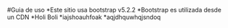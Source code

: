 #Guia de uso
*Este sitio usa bootstrap v5.2.2
*Bootstrap es utilizada desde un CDN
*Holi Boli
*iajshoauhfoak
*aqjdhquwhqjsndoq